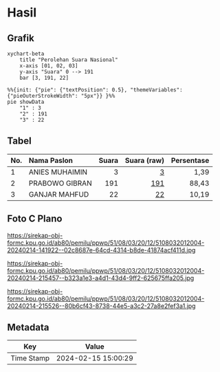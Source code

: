 # Hasil

## Grafik

```mermaid
xychart-beta
    title "Perolehan Suara Nasional"
    x-axis [01, 02, 03]
    y-axis "Suara" 0 --> 191
    bar [3, 191, 22]
```

```mermaid
%%{init: {"pie": {"textPosition": 0.5}, "themeVariables": {"pieOuterStrokeWidth": "5px"}} }%%
pie showData
    "1" : 3
    "2" : 191
    "3" : 22
```

## Tabel

| No. | Nama Paslon    | Suara | Suara (raw) | Persentase |
|:--- |:-------------- | -----:| -----------:| ----------:|
| 1   | ANIES MUHAIMIN | 3     | [3][p-1]    | 1,39       |
| 2   | PRABOWO GIBRAN | 191   | [191][p-2]  | 88,43      |
| 3   | GANJAR MAHFUD  | 22    | [22][p-3]   | 10,19      |


[p-1]: https://github.com/gigit-pemilu/pemilu-2024/blob/main/pilpres/hitung-suara/sub/51-bali/sub/08-buleleng/sub/03-busungbiu/sub/2012-pelapuan/sub/004-tps/sub/paslon-1.txt
[p-2]: https://github.com/gigit-pemilu/pemilu-2024/blob/main/pilpres/hitung-suara/sub/51-bali/sub/08-buleleng/sub/03-busungbiu/sub/2012-pelapuan/sub/004-tps/sub/paslon-2.txt
[p-3]: https://github.com/gigit-pemilu/pemilu-2024/blob/main/pilpres/hitung-suara/sub/51-bali/sub/08-buleleng/sub/03-busungbiu/sub/2012-pelapuan/sub/004-tps/sub/paslon-3.txt

## Foto C Plano

https://sirekap-obj-formc.kpu.go.id/ab80/pemilu/ppwp/51/08/03/20/12/5108032012004-20240214-141922--02c8687e-64cd-4314-b8de-41874acf411d.jpg

https://sirekap-obj-formc.kpu.go.id/ab80/pemilu/ppwp/51/08/03/20/12/5108032012004-20240214-215457--b323a1e3-a4d1-43d4-9ff2-625675ffa205.jpg

https://sirekap-obj-formc.kpu.go.id/ab80/pemilu/ppwp/51/08/03/20/12/5108032012004-20240214-215526--80b6cf43-8738-44e5-a3c2-27a8e2fef3a1.jpg


## Metadata

| Key        | Value               |
| ---------- | ------------------- |
| Time Stamp | 2024-02-15 15:00:29 |



